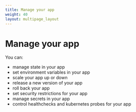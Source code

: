 ```yaml
---
title: Manage your app
weight: 40
layout: multipage_layout
---
```


# Manage your app

You can:

- manage state in your app
- set environment variables in your app
- scale your app up or down
- release a new version of your app
- roll back your app
- set security restrictions for your app
- manage secrets in your app
- control healthchecks and kubernetes probes for your app

